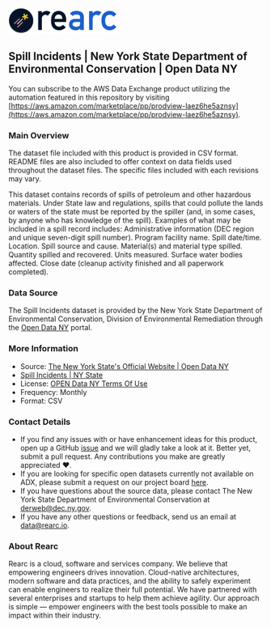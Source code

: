 <a href="https://www.rearc.io/data/">
    <img src="./rearc_logo_rgb.png" alt="Rearc Logo" title="Rearc Logo" height="52" />
</a>


## Spill Incidents | New York State Department of Environmental Conservation | Open Data NY

You can subscribe to the AWS Data Exchange product utilizing the automation featured in this repository by visiting [https://aws.amazon.com/marketplace/pp/prodview-laez6he5aznsy](https://aws.amazon.com/marketplace/pp/prodview-laez6he5aznsy).

### Main Overview
The dataset file included with this product is provided in CSV format. README files are also included to offer context on data fields used throughout the dataset files. The specific files included with each revisions may vary.

This dataset contains records of spills of petroleum and other hazardous materials. Under State law and regulations, spills that could pollute the lands or waters of the state must be reported by the spiller (and, in some cases, by anyone who has knowledge of the spill). Examples of what may be included in a spill record includes: Administrative information (DEC region and unique seven-digit spill number). Program facility name. Spill date/time. Location. Spill source and cause. Material(s) and material type spilled. Quantity spilled and recovered. Units measured. Surface water bodies affected. Close date (cleanup activity finished and all paperwork completed).

### Data Source
The Spill Incidents dataset is provided by the New York State Department of Environmental Conservation, Division of Environmental Remediation through the [Open Data NY](https://data.ny.gov) portal.

### More Information
- Source: [The New York State's Official Website | Open Data NY](https://data.ny.gov)
- [Spill Incidents | NY State](https://data.ny.gov/Energy-Environment/Spill-Incidents/u44d-k5fk)
- License: [OPEN Data NY Terms Of Use](https://data.ny.gov/dataset/OPEN-NY-Terms-Of-Use/77gx-ii52)
- Frequency: Monthly
- Format: CSV

### Contact Details
- If you find any issues with or have enhancement ideas for this product, open up a GitHub [issue](https://github.com/rearc-data/environment-spill-incidents-ny-open-data/issues) and we will gladly take a look at it. Better yet, submit a pull request. Any contributions you make are greatly appreciated :heart:.
- If you are looking for specific open datasets currently not available on ADX, please submit a request on our project board [here](https://github.com/orgs/rearc-data/projects/1).
- If you have questions about the source data, please contact The New York State Department of Environmental Conservation at derweb@dec.ny.gov.
- If you have any other questions or feedback, send us an email at data@rearc.io.

### About Rearc
Rearc is a cloud, software and services company. We believe that empowering engineers drives innovation. Cloud-native architectures, modern software and data practices, and the ability to safely experiment can enable engineers to realize their full potential. We have partnered with several enterprises and startups to help them achieve agility. Our approach is simple — empower engineers with the best tools possible to make an impact within their industry.
